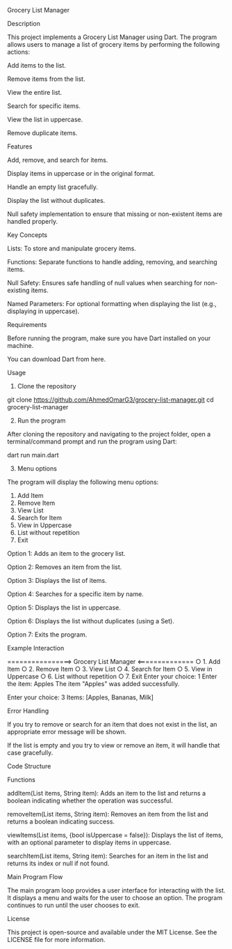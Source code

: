 Grocery List Manager

Description

This project implements a Grocery List Manager using Dart. The program allows users to manage a list of grocery items by performing the following actions:

Add items to the list.

Remove items from the list.

View the entire list.

Search for specific items.

View the list in uppercase.

Remove duplicate items.


Features

Add, remove, and search for items.

Display items in uppercase or in the original format.

Handle an empty list gracefully.

Display the list without duplicates.

Null safety implementation to ensure that missing or non-existent items are handled properly.


Key Concepts

Lists: To store and manipulate grocery items.

Functions: Separate functions to handle adding, removing, and searching items.

Null Safety: Ensures safe handling of null values when searching for non-existing items.

Named Parameters: For optional formatting when displaying the list (e.g., displaying in uppercase).


Requirements

Before running the program, make sure you have Dart installed on your machine.

You can download Dart from here.

Usage

1. Clone the repository

git clone https://github.com/AhmedOmarG3/grocery-list-manager.git
cd grocery-list-manager

2. Run the program

After cloning the repository and navigating to the project folder, open a terminal/command prompt and run the program using Dart:

dart run main.dart

3. Menu options

The program will display the following menu options:

1. Add Item
2. Remove Item
3. View List
4. Search for Item
5. View in Uppercase
6. List without repetition
7. Exit

Option 1: Adds an item to the grocery list.

Option 2: Removes an item from the list.

Option 3: Displays the list of items.

Option 4: Searches for a specific item by name.

Option 5: Displays the list in uppercase.

Option 6: Displays the list without duplicates (using a Set).

Option 7: Exits the program.


Example Interaction

================> Grocery List Manager <==============
○ 1. Add Item
○ 2. Remove Item
○ 3. View List
○ 4. Search for Item
○ 5. View in Uppercase
○ 6. List without repetition
○ 7. Exit
Enter your choice: 1
Enter the item: Apples
The item "Apples" was added successfully.

Enter your choice: 3
Items: [Apples, Bananas, Milk]

Error Handling

If you try to remove or search for an item that does not exist in the list, an appropriate error message will be shown.

If the list is empty and you try to view or remove an item, it will handle that case gracefully.


Code Structure

Functions

addItem(List<String> items, String item): Adds an item to the list and returns a boolean indicating whether the operation was successful.

removeItem(List<String> items, String item): Removes an item from the list and returns a boolean indicating success.

viewItems(List<String> items, {bool isUppercase = false}): Displays the list of items, with an optional parameter to display items in uppercase.

searchItem(List<String> items, String item): Searches for an item in the list and returns its index or null if not found.


Main Program Flow

The main program loop provides a user interface for interacting with the list. It displays a menu and waits for the user to choose an option. The program continues to run until the user chooses to exit.

License

This project is open-source and available under the MIT License. See the LICENSE file for more information.
